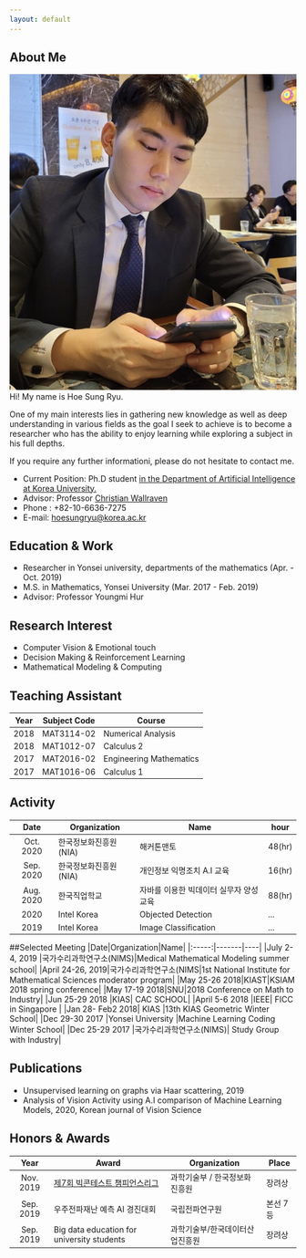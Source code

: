 ```yaml
---
layout: default
---
```


## About Me
<img class="profile-picture" src="profile.jpg">
Hi! My name is Hoe Sung Ryu.<p>
One of my main interests lies in gathering new knowledge as well as deep understanding in various fields as the goal I seek to achieve is to become a researcher who has the ability to enjoy learning while exploring a subject in his full depths.<p>
If you require any further informationi, please do not hesitate to contact me.

- Current Position: Ph.D student <a href="http://xai.korea.ac.kr/">in the Department of Artificial Intelligence at Korea University.</a>  
- Advisor: Professor <a href="https://scholar.google.com/citations?hl=en&user=VJuuzLwAAAAJ">Christian Wallraven</a> 
- Phone : +82-10-6636-7275
- E-mail: hoesungryu@korea.ac.kr


## Education & Work 
- Researcher in Yonsei university, departments of the mathematics (Apr. - Oct. 2019)
- M.S. in Mathematics, Yonsei University (Mar. 2017 - Feb. 2019)
 - Advisor: Professor Youngmi Hur


## Research Interest
- Computer Vision & Emotional touch
- Decision Making & Reinforcement Learning
- Mathematical Modeling & Computing



## Teaching Assistant
|Year|Subject Code|Course|
|:--:|----|----|
|2018|MAT3114-02|Numerical Analysis|
|2018|MAT1012-07|Calculus 2|
|2017|MAT2016-02|Engineering Mathematics|
|2017|MAT1016-06|Calculus 1|


## Activity
|Date|Organization |Name|hour|
|:--:|-------|----|----|
|Oct. 2020|한국정보화진흥원(NIA) |해커톤맨토|48(hr)|
|Sep. 2020|한국정보화진흥원(NIA)| 개인정보 익명조치 A.I 교육 |16(hr)|
|Aug. 2020| 한국직업학교 |자바를 이용한 빅데이터 실무자 양성 교육|88(hr)|
|2020| Intel Korea | Objected Detection|...|
|2019| Intel Korea | Image Classification|...|

##Selected Meeting 
|Date|Organization|Name|
|:-----:|-------|----|
|July 2-4, 2019 |국가수리과학연구소(NIMS)|Medical Mathematical Modeling summer school| 
|April 24-26, 2019|국가수리과학연구소(NIMS|1st National Institute for Mathematical Sciences moderator program|
|May 25-26 2018|KIAST|KSIAM 2018 spring conference|
|May 17-19 2018|SNU|2018 Conference on Math to Industry|
|Jun 25-29 2018 |KIAS| CAC SCHOOL|
|April 5-6 2018 |IEEE| FICC in Singapore |
|Jan 28- Feb2 2018| KIAS |13th KIAS Geometric Winter School|
|Dec 29-30 2017 |Yonsei University |Machine Learning Coding Winter School|
|Dec 25-29 2017 |국가수리과학연구소(NIMS)| Study Group with Industry|


## Publications
- Unsupervised learning on graphs via Haar scattering, 2019 
- Analysis of Vision Activity using A.I comparison of Machine Learning Models, 2020, Korean journal of Vision Science



## Honors & Awards
|Year|Award|Organization|Place|  
|:-----:|-------|----|----|  
|Nov. 2019|[제7회 빅콘테스트 챔피언스리그](https://www.bigcontest.or.kr/introduce/history2019.php) | 과학기술부 / 한국정보화진흥원 | 장려상 |
|Sep. 2019|우주전파재난 예측 AI 경진대회 | 국립전파연구원 | 본선 7등 |  
|Sep. 2019|Big data education for university students| 과학기술부/한국데이터산업진흥원 |장려상|


